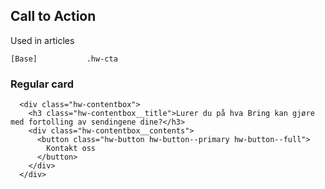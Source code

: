 ## Call to Action

Used in articles

```code
[Base]           .hw-cta
```

### Regular card

```html|span-3
  <div class="hw-contentbox">
    <h3 class="hw-contentbox__title">Lurer du på hva Bring kan gjøre med fortolling av sendingene dine?</h3>
    <div class="hw-contentbox__contents">
      <button class="hw-button hw-button--primary hw-button--full">
        Kontakt oss
      </button>
    </div>
  </div>
```
